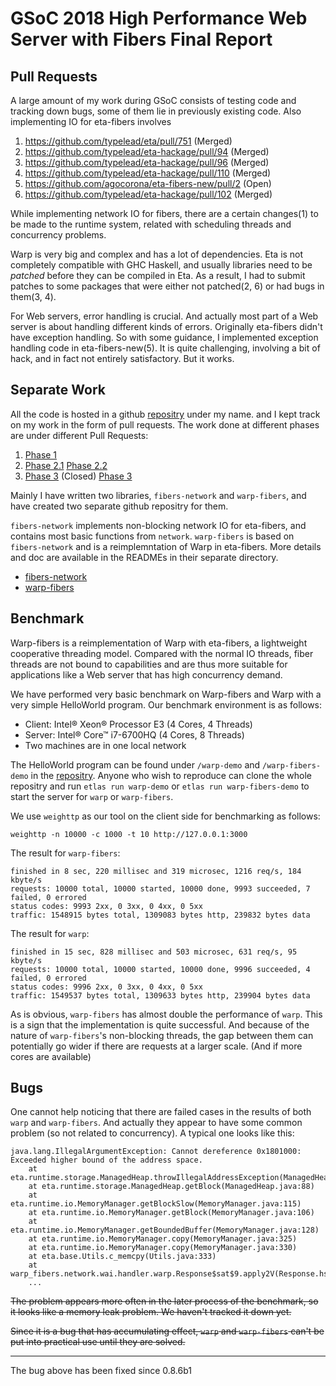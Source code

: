 # GSoC 2018 High Performance Web Server with Fibers Final Report

## Pull Requests

A large amount of my work during GSoC consists of testing code and tracking down bugs, some of them lie in previously existing code. Also implementing IO for eta-fibers involves

1. https://github.com/typelead/eta/pull/751 (Merged)
2. https://github.com/typelead/eta-hackage/pull/94 (Merged)
3. https://github.com/typelead/eta-hackage/pull/96 (Merged)
4. https://github.com/typelead/eta-hackage/pull/110 (Merged)
5. https://github.com/agocorona/eta-fibers-new/pull/2 (Open)
6. https://github.com/typelead/eta-hackage/pull/102 (Merged)


While implementing network IO for fibers, there are a certain changes(1) to be made to the runtime system, related with scheduling threads and concurrency problems.

Warp is very big and complex and has a lot of dependencies. Eta is not completely compatible with GHC Haskell, and usually libraries need to be *patched* before they can be compiled in Eta. As a result, I had to submit patches to some packages that were either not patched(2, 6) or had bugs in them(3, 4).

For Web servers, error handling is crucial. And actually most part of a Web server is about handling different kinds of errors. Originally eta-fibers didn't have exception handling. So with some guidance, I implemented exception handling code in eta-fibers-new(5). It is quite challenging, involving a bit of hack, and in fact not entirely satisfactory. But it works.

## Separate Work

All the code is hosted in a github [repositry](https://github.com/ouromoros/eta-gsoc) under my name. and I kept track on my work in the form of pull requests. The work done at different phases are under different Pull Requests:

1. [Phase 1](https://github.com/ouromoros/eta-gsoc/pull/1)
2. [Phase 2.1](https://github.com/ouromoros/eta-gsoc/pull/2)
   [Phase 2.2](https://github.com/ouromoros/eta-gsoc/pull/3)
3. [Phase 3](https://github.com/ouromoros/eta-gsoc/pull/4) (Closed)
   [Phase 3](https://github.com/ouromoros/eta-gsoc/pull/5)

Mainly I have written two libraries, `fibers-network` and `warp-fibers`, and have created two separate github repositry for them.

`fibers-network` implements non-blocking network IO for eta-fibers, and contains most basic functions from `network`. `warp-fibers` is based on `fibers-network` and is a reimplemntation of Warp in eta-fibers. More details and doc are available in the READMEs in their separate directory.

- [fibers-network](https://github.com/ouromoros/fibers-network)
- [warp-fibers](https://github.com/ouromoros/warp-fibers)

## Benchmark

Warp-fibers is a reimplementation of Warp with eta-fibers, a lightweight cooperative threading model. Compared with the normal IO threads, fiber threads are not bound to capabilities and are thus more suitable for applications like a Web server that has high concurrency demand.

We have performed very basic benchmark on Warp-fibers and Warp with a very simple HelloWorld program. Our benchmark environment is as follows:

- Client: Intel® Xeon® Processor E3 (4 Cores, 4 Threads)
- Server: Intel® Core™ i7-6700HQ (4 Cores, 8 Threads)
- Two machines are in one local network

The HelloWorld program can be found under `/warp-demo` and `/warp-fibers-demo` in the [repositry](https://github.com/ouromoros/eta-gsoc). Anyone who wish to reproduce can clone the whole repositry and run `etlas run warp-demo` or `etlas run warp-fibers-demo` to start the server for `warp` or `warp-fibers`.

We use `weighttp` as our tool on the client side for benchmarking as follows:

```
weighttp -n 10000 -c 1000 -t 10 http://127.0.0.1:3000
```

The result for `warp-fibers`:

```
finished in 8 sec, 220 millisec and 319 microsec, 1216 req/s, 184 kbyte/s
requests: 10000 total, 10000 started, 10000 done, 9993 succeeded, 7 failed, 0 errored
status codes: 9993 2xx, 0 3xx, 0 4xx, 0 5xx
traffic: 1548915 bytes total, 1309083 bytes http, 239832 bytes data
```

The result for `warp`:

```
finished in 15 sec, 828 millisec and 503 microsec, 631 req/s, 95 kbyte/s
requests: 10000 total, 10000 started, 10000 done, 9996 succeeded, 4 failed, 0 errored
status codes: 9996 2xx, 0 3xx, 0 4xx, 0 5xx
traffic: 1549537 bytes total, 1309633 bytes http, 239904 bytes data
```

As is obvious, `warp-fibers` has almost double the performance of `warp`. This is a sign that the implementation is quite successful. And because of the nature of `warp-fibers`'s non-blocking threads, the gap between them can potentially go wider if there are requests at a larger scale. (And if more cores are available)

## Bugs

One cannot help noticing that there are failed cases in the results of both `warp` and `warp-fibers`. And actually they appear to have some common problem (so not related to concurrency). A typical one looks like this:

```
java.lang.IllegalArgumentException: Cannot dereference 0x1801000: Exceeded higher bound of the address space.
	at eta.runtime.storage.ManagedHeap.throwIllegalAddressException(ManagedHeap.java:103)
	at eta.runtime.storage.ManagedHeap.getBlock(ManagedHeap.java:88)
	at eta.runtime.io.MemoryManager.getBlockSlow(MemoryManager.java:115)
	at eta.runtime.io.MemoryManager.getBlock(MemoryManager.java:106)
	at eta.runtime.io.MemoryManager.getBoundedBuffer(MemoryManager.java:128)
	at eta.runtime.io.MemoryManager.copy(MemoryManager.java:325)
	at eta.runtime.io.MemoryManager.copy(MemoryManager.java:330)
	at eta.base.Utils.c_memcpy(Utils.java:333)
	at warp_fibers.network.wai.handler.warp.Response$sat$9.apply2V(Response.hs)
    ...
```

~~The problem appears more often in the later process of the benchmark, so it looks like a memory leak problem. We haven't tracked it down yet.~~

~~Since it is a bug that has accumulating effect, `warp` and `warp-fibers` can't be put into practical use until they are solved.~~

---

The bug above has been fixed since 0.8.6b1

